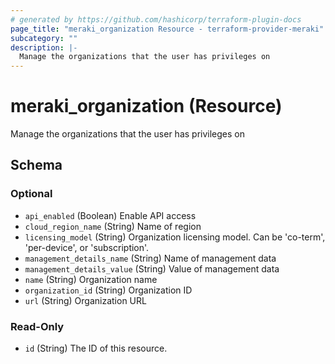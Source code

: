 ```yaml
---
# generated by https://github.com/hashicorp/terraform-plugin-docs
page_title: "meraki_organization Resource - terraform-provider-meraki"
subcategory: ""
description: |-
  Manage the organizations that the user has privileges on
---
```


# meraki_organization (Resource)

Manage the organizations that the user has privileges on



<!-- schema generated by tfplugindocs -->
## Schema

### Optional

- `api_enabled` (Boolean) Enable API access
- `cloud_region_name` (String) Name of region
- `licensing_model` (String) Organization licensing model. Can be 'co-term', 'per-device', or 'subscription'.
- `management_details_name` (String) Name of management data
- `management_details_value` (String) Value of management data
- `name` (String) Organization name
- `organization_id` (String) Organization ID
- `url` (String) Organization URL

### Read-Only

- `id` (String) The ID of this resource.
